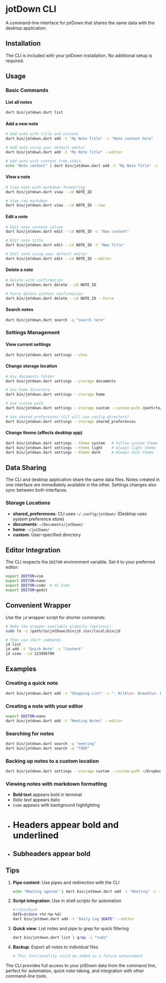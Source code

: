 # jotDown CLI

A command-line interface for jotDown that shares the same data with the desktop application.

## Installation

The CLI is included with your jotDown installation. No additional setup is required.

## Usage

### Basic Commands

#### List all notes
```bash
dart bin/jotdown.dart list
```

#### Add a new note
```bash
# Add note with title and content
dart bin/jotdown.dart add -t "My Note Title" -c "Note content here"

# Add note using your default editor
dart bin/jotdown.dart add -t "My Note Title" --editor

# Add note with content from stdin
echo "Note content" | dart bin/jotdown.dart add -t "My Note Title" -c -
```

#### View a note
```bash
# View note with markdown formatting
dart bin/jotdown.dart view --id NOTE_ID

# View raw markdown
dart bin/jotdown.dart view --id NOTE_ID --raw
```

#### Edit a note
```bash
# Edit note content inline
dart bin/jotdown.dart edit --id NOTE_ID -c "New content"

# Edit note title
dart bin/jotdown.dart edit --id NOTE_ID -t "New Title"

# Edit note using your default editor
dart bin/jotdown.dart edit --id NOTE_ID --editor
```

#### Delete a note
```bash
# Delete with confirmation
dart bin/jotdown.dart delete --id NOTE_ID

# Force delete without confirmation
dart bin/jotdown.dart delete --id NOTE_ID --force
```

#### Search notes
```bash
dart bin/jotdown.dart search -q "search term"
```

### Settings Management

#### View current settings
```bash
dart bin/jotdown.dart settings --show
```

#### Change storage location
```bash
# Use documents folder
dart bin/jotdown.dart settings --storage documents

# Use home directory
dart bin/jotdown.dart settings --storage home

# Use custom path
dart bin/jotdown.dart settings --storage custom --custom-path /path/to/notes

# Use shared preferences (CLI will use config directory)
dart bin/jotdown.dart settings --storage shared_preferences
```

#### Change theme (affects desktop app)
```bash
dart bin/jotdown.dart settings --theme system   # Follow system theme
dart bin/jotdown.dart settings --theme light    # Always light theme
dart bin/jotdown.dart settings --theme dark     # Always dark theme
```

## Data Sharing

The CLI and desktop application share the same data files. Notes created in one interface are immediately available in the other. Settings changes also sync between both interfaces.

### Storage Locations

- **shared_preferences**: CLI uses `~/.config/jotdown/` (Desktop uses system preference store)
- **documents**: `~/Documents/jotDown/`
- **home**: `~/jotDown/`
- **custom**: User-specified directory

## Editor Integration

The CLI respects the `EDITOR` environment variable. Set it to your preferred editor:

```bash
export EDITOR=vim
export EDITOR=nano
export EDITOR=code  # VS Code
export EDITOR=gedit
```

## Convenient Wrapper

Use the `jd` wrapper script for shorter commands:

```bash
# Make the wrapper available globally (optional)
sudo ln -s /path/to/jotDown/bin/jd /usr/local/bin/jd

# Then use short commands
jd list
jd add -t "Quick Note" -c "Content"
jd view --id 123456789
```

## Examples

### Creating a quick note
```bash
dart bin/jotdown.dart add -t "Shopping List" -c "- Milk\\n- Bread\\n- Eggs"
```

### Creating a note with your editor
```bash
export EDITOR=nano
dart bin/jotdown.dart add -t "Meeting Notes" --editor
```

### Searching for notes
```bash
dart bin/jotdown.dart search -q "meeting"
dart bin/jotdown.dart search -q "TODO"
```

### Backing up notes to a custom location
```bash
dart bin/jotdown.dart settings --storage custom --custom-path ~/Dropbox/Notes
```

### Viewing notes with markdown formatting
- **Bold text** appears bold in terminal
- *Italic text* appears italic
- `Code` appears with background highlighting
- # Headers appear bold and underlined
- ## Subheaders appear bold

## Tips

1. **Pipe content**: Use pipes and redirection with the CLI
   ```bash
   echo "Meeting agenda" | dart bin/jotdown.dart add -t "Meeting" -c -
   ```

2. **Script integration**: Use in shell scripts for automation
   ```bash
   #!/bin/bash
   DATE=$(date +%Y-%m-%d)
   dart bin/jotdown.dart add -t "Daily Log $DATE" --editor
   ```

3. **Quick view**: List notes and pipe to grep for quick filtering
   ```bash
   dart bin/jotdown.dart list | grep -i "todo"
   ```

4. **Backup**: Export all notes to individual files
   ```bash
   # This functionality could be added as a future enhancement
   ```

The CLI provides full access to your jotDown data from the command line, perfect for automation, quick note-taking, and integration with other command-line tools.
